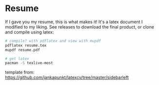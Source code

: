 # Resume

If I gave you my resume, this is what makes it! It's a latex document I modified to my liking. See releases to download the final product, or clone and compile using latex:

```bash
# compile? with pdflatex and view with mupdf
pdflatex resume.tex
mupdf resume.pdf  
```

```bash
# get latex
pacman -S texlive-most
````

template from:
https://github.com/jankapunkt/latexcv/tree/master/sidebarleft